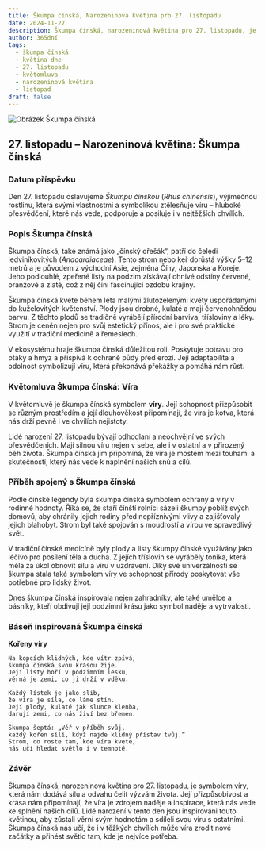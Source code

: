 ```yaml
---
title: Škumpa čínská, Narozeninová květina pro 27. listopadu
date: 2024-11-27
description: Škumpa čínská, narozeninová květina pro 27. listopadu, je symbolem Víra. Objevte její jedinečný význam, fascinující příběhy a poezii, která oslavuje její krásu.
author: 365dní
tags:
  - škumpa čínská
  - květina dne
  - 27. listopadu
  - květomluva
  - narozeninová květina
  - listopad
draft: false
---
```


![Obrázek Škumpa čínská](https://cdn.pixabay.com/photo/2017/08/20/08/03/tree-2660826_1280.jpg#center)


## 27. listopadu – Narozeninová květina: Škumpa čínská

### Datum příspěvku

Den 27. listopadu oslavujeme _Škumpu čínskou_ (_Rhus chinensis_), výjimečnou rostlinu, která svými vlastnostmi a symbolikou ztělesňuje víru – hluboké přesvědčení, které nás vede, podporuje a posiluje i v nejtěžších chvílích.

### Popis Škumpa čínská

Škumpa čínská, také známá jako „čínský ořešák“, patří do čeledi ledviníkovitých (_Anacardiaceae_). Tento strom nebo keř dorůstá výšky 5–12 metrů a je původem z východní Asie, zejména Číny, Japonska a Koreje. Jeho podlouhlé, zpeřené listy na podzim získávají ohnivé odstíny červené, oranžové a zlaté, což z něj činí fascinující ozdobu krajiny.

Škumpa čínská kvete během léta malými žlutozelenými květy uspořádanými do kuželovitých květenství. Plody jsou drobné, kulaté a mají červenohnědou barvu. Z těchto plodů se tradičně vyrábějí přírodní barviva, třísloviny a léky. Strom je ceněn nejen pro svůj estetický přínos, ale i pro své praktické využití v tradiční medicíně a řemeslech.

V ekosystému hraje škumpa čínská důležitou roli. Poskytuje potravu pro ptáky a hmyz a přispívá k ochraně půdy před erozí. Její adaptabilita a odolnost symbolizují víru, která překonává překážky a pomáhá nám růst.

### Květomluva Škumpa čínská: Víra

V květomluvě je škumpa čínská symbolem **víry**. Její schopnost přizpůsobit se různým prostředím a její dlouhověkost připomínají, že víra je kotva, která nás drží pevně i ve chvílích nejistoty.

Lidé narození 27. listopadu bývají odhodlaní a neochvějní ve svých přesvědčeních. Mají silnou víru nejen v sebe, ale i v ostatní a v přirozený běh života. Škumpa čínská jim připomíná, že víra je mostem mezi touhami a skutečností, který nás vede k naplnění našich snů a cílů.

### Příběh spojený s Škumpa čínská

Podle čínské legendy byla škumpa čínská symbolem ochrany a víry v rodinné hodnoty. Říká se, že staří čínští rolníci sázeli škumpy poblíž svých domovů, aby chránily jejich rodiny před nepříznivými vlivy a zajišťovaly jejich blahobyt. Strom byl také spojován s moudrostí a vírou ve spravedlivý svět.

V tradiční čínské medicíně byly plody a listy škumpy čínské využívány jako léčivo pro posílení těla a ducha. Z jejích tříslovin se vyráběly tonika, která měla za úkol obnovit sílu a víru v uzdravení. Díky své univerzálnosti se škumpa stala také symbolem víry ve schopnost přírody poskytovat vše potřebné pro lidský život.

Dnes škumpa čínská inspirovala nejen zahradníky, ale také umělce a básníky, kteří obdivují její podzimní krásu jako symbol naděje a vytrvalosti.

### Báseň inspirovaná Škumpa čínská

**Kořeny víry**

```
Na kopcích klidných, kde vítr zpívá,  
škumpa čínská svou krásou žije.  
Její listy hoří v podzimním lesku,  
věrná je zemi, co ji drží v vděku.  

Každý lístek je jako slib,  
že víra je síla, co láme stín.  
Její plody, kulaté jak slunce klenba,  
darují zemi, co nás živí bez břemen.  

Škumpa šeptá: „Věř v příběh svůj,  
každý kořen sílí, když najde klidný přístav tvůj.“  
Strom, co roste tam, kde víra kvete,  
nás učí hledat světlo i v temnotě.  
```

### Závěr

Škumpa čínská, narozeninová květina pro 27. listopadu, je symbolem víry, která nám dodává sílu a odvahu čelit výzvám života. Její přizpůsobivost a krása nám připomínají, že víra je zdrojem naděje a inspirace, která nás vede ke splnění našich cílů. Lidé narození v tento den jsou inspirováni touto květinou, aby zůstali věrní svým hodnotám a sdíleli svou víru s ostatními. Škumpa čínská nás učí, že i v těžkých chvílích může víra zrodit nové začátky a přinést světlo tam, kde je nejvíce potřeba.